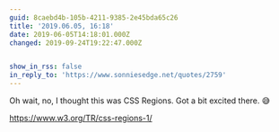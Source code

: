 ```yaml
---
guid: 8caebd4b-105b-4211-9385-2e45bda65c26
title: '2019.06.05, 16:18'
date: 2019-06-05T14:18:01.000Z
changed: 2019-09-24T19:22:47.000Z


show_in_rss: false
in_reply_to: 'https://www.sonniesedge.net/quotes/2759'
---
```


Oh wait, no, I thought this was CSS Regions. Got a bit excited there. 😅

<https://www.w3.org/TR/css-regions-1/>
